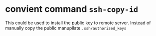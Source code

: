 # convient command `ssh-copy-id`

This could be used to install the public key to remote server. Instead of manually copy the public
manupilate `.ssh/authorized_keys`
